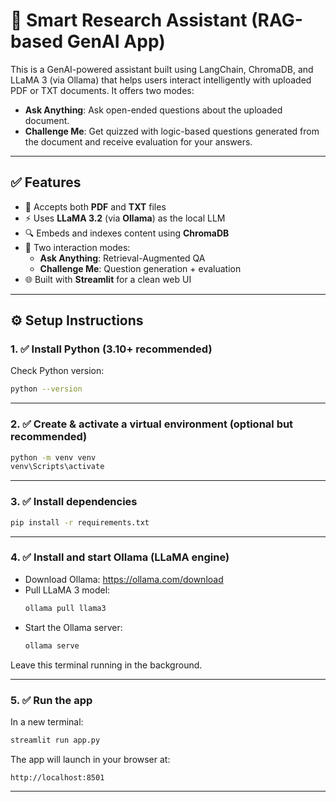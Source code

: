 # 🧠 Smart Research Assistant (RAG-based GenAI App)

This is a GenAI-powered assistant built using LangChain, ChromaDB, and LLaMA 3 (via Ollama) that helps users interact intelligently with uploaded PDF or TXT documents. It offers two modes:

- **Ask Anything**: Ask open-ended questions about the uploaded document.
- **Challenge Me**: Get quizzed with logic-based questions generated from the document and receive evaluation for your answers.

---

## ✅ Features

- 📄 Accepts both **PDF** and **TXT** files
- ⚡ Uses **LLaMA 3.2** (via **Ollama**) as the local LLM
- 🔍 Embeds and indexes content using **ChromaDB**
- 💬 Two interaction modes:
  - **Ask Anything**: Retrieval-Augmented QA
  - **Challenge Me**: Question generation + evaluation
- 🌐 Built with **Streamlit** for a clean web UI

---

## ⚙️ Setup Instructions

### 1. ✅ Install Python (3.10+ recommended)

Check Python version:
```bash
python --version
```

---

### 2. ✅ Create & activate a virtual environment (optional but recommended)

```bash
python -m venv venv
venv\Scripts\activate      
```

---

### 3. ✅ Install dependencies

```bash
pip install -r requirements.txt
```

---

### 4. ✅ Install and start **Ollama** (LLaMA engine)

- Download Ollama: https://ollama.com/download
- Pull LLaMA 3 model:
  ```bash
  ollama pull llama3
  ```
- Start the Ollama server:
  ```bash
  ollama serve
  ```

Leave this terminal running in the background.

---

### 5. ✅ Run the app

In a new terminal:

```bash
streamlit run app.py
```

The app will launch in your browser at:
```
http://localhost:8501
```

---
